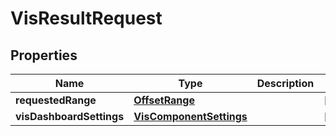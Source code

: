 # VisResultRequest

## Properties
Name | Type | Description | Notes
------------ | ------------- | ------------- | -------------
**requestedRange** | [**OffsetRange**](OffsetRange.md) |  |  [optional]
**visDashboardSettings** | [**VisComponentSettings**](VisComponentSettings.md) |  |  [optional]
